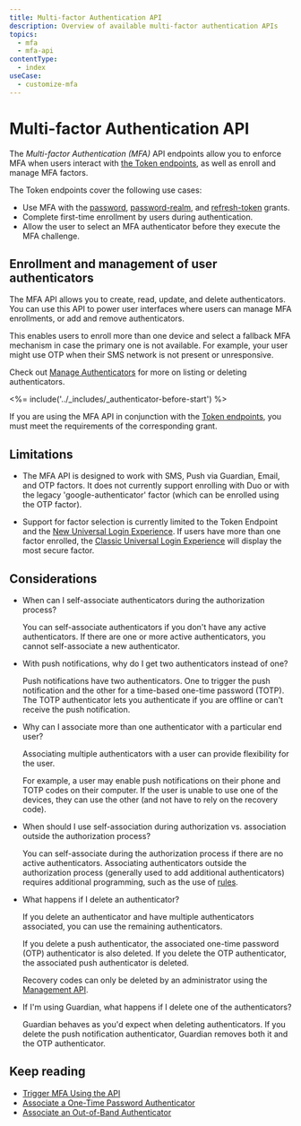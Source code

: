 ```yaml
---
title: Multi-factor Authentication API
description: Overview of available multi-factor authentication APIs
topics:
  - mfa
  - mfa-api
contentType:
  - index
useCase:
  - customize-mfa
---
```


# Multi-factor Authentication API

The <dfn data-key="multifactor-authentication">Multi-factor Authentication (MFA)</dfn> API endpoints allow you to enforce MFA when users interact with [the Token endpoints](/api/authentication#get-token), as well as enroll and manage MFA factors.

The Token endpoints cover the following use cases:

* Use MFA with the [password](/api-auth/grant/password), [password-realm](/api-auth/grant/password#realm-support), and [refresh-token](/tokens/guides/use-refresh-tokens) grants.
* Complete first-time enrollment by users during authentication.
* Allow the user to select an MFA authenticator before they execute the MFA challenge.

## Enrollment and management of user authenticators

The MFA API allows you to create, read, update, and delete authenticators. You can use this API to power user interfaces where users can manage MFA enrollments, or add and remove authenticators.

This enables users to enroll more than one device and select a fallback MFA mechanism in case the primary one is not available. For example, your user might use OTP when their SMS network is not present or unresponsive.

Check out [Manage Authenticators](/mfa/guides/mfa-api/manage) for more on listing or deleting authenticators.

<%= include('../_includes/_authenticator-before-start') %>

If you are using the MFA API in conjunction with the [Token endpoints](/api/authentication#get-token), you must meet the requirements of the corresponding grant.

## Limitations

* The MFA API is designed to work with SMS, Push via Guardian, Email, and OTP factors. It does not currently support enrolling with Duo or with the legacy 'google-authenticator' factor (which can be enrolled using the OTP factor).

-  Support for factor selection is currently limited to the Token Endpoint and the [New Universal Login Experience](/universal-login/new). If users have more than one factor enrolled, the [Classic Universal Login Experience](/universal-login/new) will display the most secure factor.

## Considerations

* When can I self-associate authenticators during the authorization process?

  You can self-associate authenticators if you don't have any active authenticators. If there are one or more active authenticators, you cannot self-associate a new authenticator.

* With push notifications, why do I get two authenticators instead of one?

  Push notifications have two authenticators. One to trigger the push notification and the other for a time-based one-time password (TOTP). The TOTP authenticator lets you authenticate if you are offline or can't receive the push notification.

* Why can I associate more than one authenticator with a particular end user?

  Associating multiple authenticators with a user can provide flexibility for the user.

  For example, a user may enable push notifications on their phone and TOTP codes on their computer. If the user is unable to use one of the devices, they can use the other (and not have to rely on the recovery code).

* When should I use self-association during authorization vs. association outside the authorization process?

  You can self-associate during the authorization process if there are no active authenticators. Associating authenticators outside the authorization process (generally used to add additional authenticators) requires additional programming, such as the use of [rules](/rules).

* What happens if I delete an authenticator?

  If you delete an authenticator and have multiple authenticators associated, you can use the remaining authenticators.

  If you delete a push authenticator, the associated one-time password (OTP) authenticator is also deleted. If you delete the OTP authenticator, the associated push authenticator is deleted.

  Recovery codes can only be deleted by an administrator using the [Management API](/mfa/guides/mfa-api/manage).

* If I'm using Guardian, what happens if I delete one of the authenticators?

  Guardian behaves as you'd expect when deleting authenticators. If you delete the push notification authenticator, Guardian removes both it and the OTP authenticator.

## Keep reading

* [Trigger MFA Using the API](/mfa/guides/mfa-api/challenges)
* [Associate a One-Time Password Authenticator](/mfa/guides/mfa-api/otp)
* [Associate an Out-of-Band Authenticator](/mfa/guides/mfa-api/oob)
